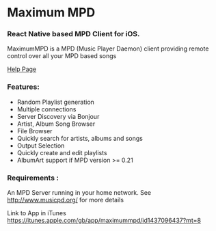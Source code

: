 Maximum MPD
===========

### React Native based MPD Client for iOS.

MaximumMPD is a MPD (Music Player Daemon) client providing remote control over all your MPD based songs

[Help Page](http://rbackhouse.github.io/MaximumMPD.html)

### Features:

* Random Playlist generation
* Multiple connections
* Server Discovery via Bonjour
* Artist, Album Song Browser
* File Browser
* Quickly search for artists, albums and songs
* Output Selection
* Quickly create and edit playlists
* AlbumArt support if MPD version >= 0.21

### Requirements :

An MPD Server running in your home network. See http://www.musicpd.org/ for more details

Link to App in iTunes https://itunes.apple.com/gb/app/maximummpd/id1437096437?mt=8
